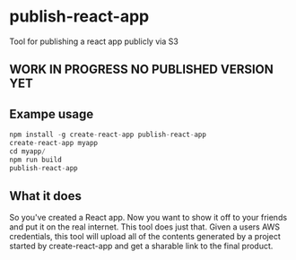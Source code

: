 # publish-react-app
Tool for publishing a react app publicly via S3

## WORK IN PROGRESS NO PUBLISHED VERSION YET

## Exampe usage

```javascript
npm install -g create-react-app publish-react-app
create-react-app myapp
cd myapp/
npm run build
publish-react-app
```

## What it does

So you've created a React app. Now you want to show it off to your friends and put it on the real internet. This tool does just that. Given a users AWS credentials, this tool will upload all of the contents generated by a project started by create-react-app and get a sharable link to the final product.
